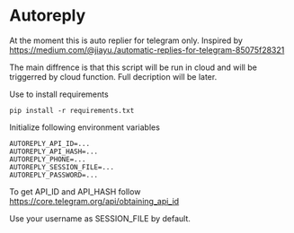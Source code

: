# Autoreply
At the moment this is auto replier for telegram only.
Inspired by https://medium.com/@jiayu./automatic-replies-for-telegram-85075f28321

The main diffrence is that this script will be run in
cloud and will be triggerred by cloud function. Full decription will be later.


Use to install requirements
```
pip install -r requirements.txt
```

Initialize following environment variables

```
AUTOREPLY_API_ID=...
AUTOREPLY_API_HASH=...
AUTOREPLY_PHONE=...
AUTOREPLY_SESSION_FILE=...  
AUTOREPLY_PASSWORD=...
```

To get API_ID and API_HASH follow https://core.telegram.org/api/obtaining_api_id

Use your username as SESSION_FILE by default.